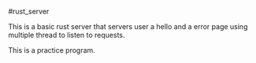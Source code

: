 #rust_server

This is a  basic rust server that servers user a hello and a error page using multiple thread to listen to requests. 

This is a practice program.
